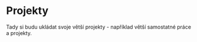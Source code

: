 # Projekty

Tady si budu ukládat svoje větší projekty -  například větší samostatné práce a projekty.  


